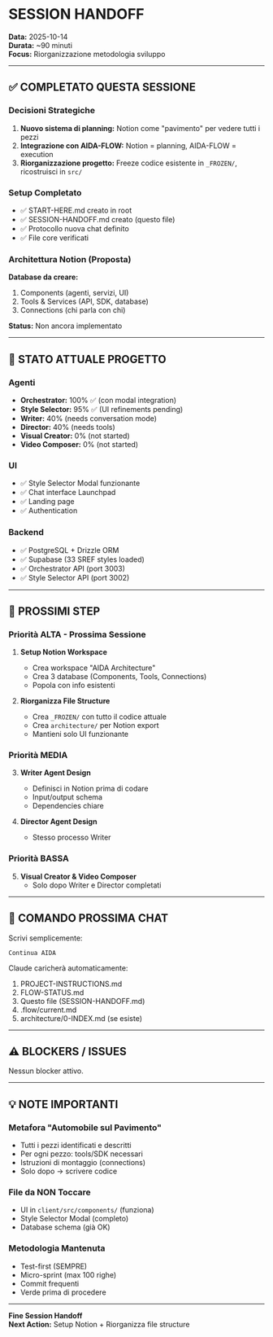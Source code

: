 # SESSION HANDOFF

**Data:** 2025-10-14  
**Durata:** ~90 minuti  
**Focus:** Riorganizzazione metodologia sviluppo

---

## ✅ COMPLETATO QUESTA SESSIONE

### Decisioni Strategiche
1. **Nuovo sistema di planning:** Notion come "pavimento" per vedere tutti i pezzi
2. **Integrazione con AIDA-FLOW:** Notion = planning, AIDA-FLOW = execution
3. **Riorganizzazione progetto:** Freeze codice esistente in `_FROZEN/`, ricostruisci in `src/`

### Setup Completato
- ✅ START-HERE.md creato in root
- ✅ SESSION-HANDOFF.md creato (questo file)
- ✅ Protocollo nuova chat definito
- ✅ File core verificati

### Architettura Notion (Proposta)
**Database da creare:**
1. Components (agenti, servizi, UI)
2. Tools & Services (API, SDK, database)
3. Connections (chi parla con chi)

**Status:** Non ancora implementato

---

## 📍 STATO ATTUALE PROGETTO

### Agenti
- **Orchestrator:** 100% ✅ (con modal integration)
- **Style Selector:** 95% ✅ (UI refinements pending)
- **Writer:** 40% (needs conversation mode)
- **Director:** 40% (needs tools)
- **Visual Creator:** 0% (not started)
- **Video Composer:** 0% (not started)

### UI
- ✅ Style Selector Modal funzionante
- ✅ Chat interface Launchpad
- ✅ Landing page
- ✅ Authentication

### Backend
- ✅ PostgreSQL + Drizzle ORM
- ✅ Supabase (33 SREF styles loaded)
- ✅ Orchestrator API (port 3003)
- ✅ Style Selector API (port 3002)

---

## 🎯 PROSSIMI STEP

### Priorità ALTA - Prossima Sessione
1. **Setup Notion Workspace**
   - Crea workspace "AIDA Architecture"
   - Crea 3 database (Components, Tools, Connections)
   - Popola con info esistenti

2. **Riorganizza File Structure**
   - Crea `_FROZEN/` con tutto il codice attuale
   - Crea `architecture/` per Notion export
   - Mantieni solo UI funzionante

### Priorità MEDIA
3. **Writer Agent Design**
   - Definisci in Notion prima di codare
   - Input/output schema
   - Dependencies chiare

4. **Director Agent Design**
   - Stesso processo Writer

### Priorità BASSA
5. **Visual Creator & Video Composer**
   - Solo dopo Writer e Director completati

---

## 🔧 COMANDO PROSSIMA CHAT

Scrivi semplicemente:
```
Continua AIDA
```

Claude caricherà automaticamente:
1. PROJECT-INSTRUCTIONS.md
2. FLOW-STATUS.md
3. Questo file (SESSION-HANDOFF.md)
4. .flow/current.md
5. architecture/0-INDEX.md (se esiste)

---

## ⚠️ BLOCKERS / ISSUES

Nessun blocker attivo.

---

## 💡 NOTE IMPORTANTI

### Metafora "Automobile sul Pavimento"
- Tutti i pezzi identificati e descritti
- Per ogni pezzo: tools/SDK necessari
- Istruzioni di montaggio (connections)
- Solo dopo → scrivere codice

### File da NON Toccare
- UI in `client/src/components/` (funziona)
- Style Selector Modal (completo)
- Database schema (già OK)

### Metodologia Mantenuta
- Test-first (SEMPRE)
- Micro-sprint (max 100 righe)
- Commit frequenti
- Verde prima di procedere

---

**Fine Session Handoff**  
**Next Action:** Setup Notion + Riorganizza file structure
